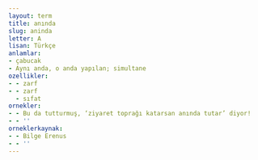 ```yaml
---
layout: term
title: anında
slug: aninda
letter: A
lisan: Türkçe
anlamlar:
- çabucak
- Aynı anda, o anda yapılan; simultane
ozellikler:
- - zarf
- - zarf
  - sıfat
ornekler:
- - Bu da tutturmuş, ‘ziyaret toprağı katarsan anında tutar’ diyor!
- - ''
orneklerkaynak:
- - Bilge Erenus
- - ''
---
```

